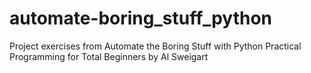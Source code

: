 # automate-boring_stuff_python
Project exercises from 
Automate  the  Boring Stuff with Python Practical Programming for Total Beginners by Al Sweigart
